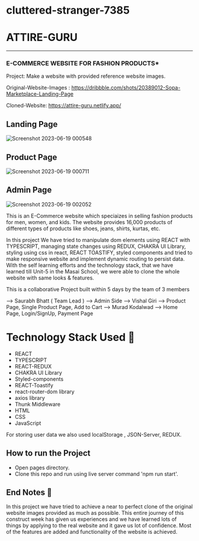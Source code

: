 # cluttered-stranger-7385


# ATTIRE-GURU

-----
### E-COMMERCE WEBSITE FOR FASHION PRODUCTS* 

Project: Make a website with provided reference website images.

Original-Website-Images : https://dribbble.com/shots/20389012-Sopa-Marketplace-Landing-Page

Cloned-Website: https://attire-guru.netlify.app/

## Landing Page

![Screenshot 2023-06-19 000548](https://github.com/saurabh7412/cluttered-stranger-7385/assets/121215502/2d630738-872d-4d61-a5a4-7f37ee31c839)


## Product Page

![Screenshot 2023-06-19 000711](https://github.com/saurabh7412/cluttered-stranger-7385/assets/121215502/d7837337-0153-4e36-b1b2-4ae65cd5a8b9)

## Admin Page

![Screenshot 2023-06-19 002052](https://github.com/saurabh7412/cluttered-stranger-7385/assets/121215502/c3bb224c-a04e-45bf-9d40-bd303cb53347)


This is an E-Commerce website which speciaizes in selling fashion products for men, women, and kids. The website provides 16,000 products of different types of products like shoes, jeans, shirts, kurtas, etc.

In this project We have tried to manipulate dom elements using REACT with TYPESCRIPT, managing state changes using REDUX, CHAKRA UI Library, styling using css in react, REACT TOASTIFY, styled components and tried to make responsive website and implement dynamic routing to persist data. With the self learning efforts and the technology stack, that we have learned till Unit-5 in the Masai School, we were able to clone the whole website with same looks & features.

This is a collaborative Project built within 5 days by the team of 3 members 

-->  Saurabh Bhatt ( Team Lead ) --> Admin Side
-->  Vishal Giri --> Product Page, Single Product Page, Add to Cart
-->  Murad Kodalwad  --> Home Page, Login/SignUp, Payment Page



# Technology Stack Used 🌟
* REACT
* TYPESCRIPT
* REACT-REDUX
* CHAKRA UI Library
* Styled-components
* REACT-Toastify
* react-router-dom library
* axios library
* Thunk Middleware
* HTML
* CSS
* JavaScript

For storing user data we also used localStorage , JSON-Server, REDUX.

## How to run the Project
* Open pages directory.
* Clone this repo and run using live server command 'npm run start'.

## End Notes 📑
In this project we have tried to achieve a near to perfect clone of the original website images provided as much as possible. This entire journey of this construct week has given us experiences and we have learned lots of things by applying to the real website and it gave us  lot of confidence. Most of the features are added and functionality of the website is achieved.
